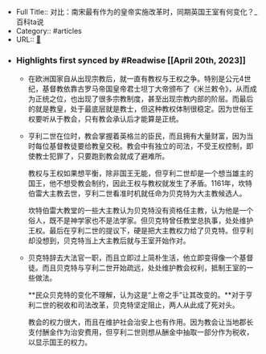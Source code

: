 - Full Title:: 对比：南宋最有作为的皇帝实施改革时，同期英国王室有何变化？_百科ta说
- Category:: #articles
- URL:: [🔗](https://baike.baidu.com/tashuo/browse/content?id=e8676af1a27fb9b8ab1c625e&lemmaId=9816015&fromLemmaModule=pcBottom&lemmaTitle=%E4%BA%A8%E5%88%A9%E4%BA%8C%E4%B8%96&fromModule=lemma_bottom-tashuo-article)
- ### Highlights first synced by #Readwise [[April 20th, 2023]]
    - 在欧洲国家自从出现宗教后，就一直有教权与王权之争。特别是公元4世纪，基督教依靠古罗马帝国皇帝君士坦丁大帝颁布了《米兰敕令》，从而成为正统之位，也出现了很多宗教制度，甚至出现宗教内部的阶层。而最后的就是教皇，处于最底层就是教士，但这种教权体制很稳定。因为世俗王权要听从于教会，只有教会承认后才能算是正统。
    - 亨利二世在位时，教会掌握着英格兰的臣民，而且拥有大量财富，因为当时每位基督教徒要给教皇交税。教会中有独立的司法，不受王权控制，即使教士犯罪了，只要跑到教会就成了避难所。
      
      教权与王权如果想平衡，除非国王无能，但亨利二世却是一个想当雄主的国王，他不想受教会制约，因此王权与教权就发生了矛盾。1161年，坎特伯雷大主教去世，亨利二世看准时机就任命为贝克特为大主教候选人。
      
      坎特伯雷大教堂的一些大主教认为贝克特没有资格任主教，认为他是一个俗人，既不是神学家也不是法学家。但贝克特曾任教堂总执事，处处维护王权。最后在亨利二世的提议下，硬是把大主教权力给了贝克特。但亨利却没想到，贝克特当上大主教后就与王室开始作对。
    - 贝克特辞去大法官一职，而且立即过上简朴生活，他立即变得像一个基督徒。而且贝克特与亨利二世开始疏远，处处维护教会权利，抵制王室的一些做法。
      
      **民众贝克特的变化不理解，认为这是“上帝之手”让其改变的。**对于亨利二世的税收和司法改革，贝克特坚定阻止，两人从此成了死对头。
      
      教会的权力很大，而且在维护社会治安上也有作用。因为教会让当地郡长支付酬金作为治安费用，但亨利二世则想从酬金中抽取一部分作为税收，以显示国王的权力。
